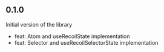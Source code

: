 ## 0.1.0

Initial version of the library

* feat: Atom and useRecoilState implementation
* feat: Selector and useRecoilSelectorState implementation

